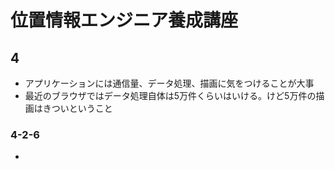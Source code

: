 # 位置情報エンジニア養成講座
## 4
- アプリケーションには通信量、データ処理、描画に気をつけることが大事
- 最近のブラウザではデータ処理自体は5万件くらいはいける。けど5万件の描画はきついということ
### 4-2-6
- 